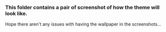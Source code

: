 ### This folder contains a pair of screenshot of how the theme will look like.
Hope there aren't any issues with having the wallpaper in the screenshots...
